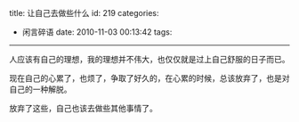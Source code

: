 title: 让自己去做些什么
id: 219
categories:
  - 闲言碎语
date: 2010-11-03 00:13:42
tags:
---

人应该有自己的理想，我的理想并不伟大，也仅仅就是过上自己舒服的日子而已。

现在自己的心累了，也烦了，争取了好久的，在心累的时候，总该放弃了，也是对自己的一种解脱。

放弃了这些，自己也该去做些其他事情了。
